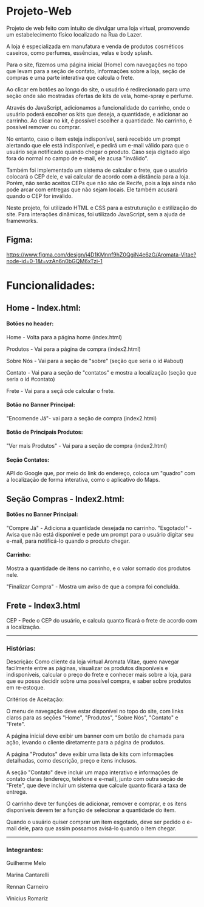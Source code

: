 # Projeto-Web

Projeto de web feito com intuito de divulgar uma loja virtual, promovendo um estabelecimento físico localizado na Rua do Lazer.

A loja é especializada em manufatura e venda de produtos cosméticos caseiros, como perfumes, essências, velas e body splash. 

Para o site, fizemos uma página inicial (Home) com navegações no topo que levam para a seção de contato, informações sobre a loja, seção de compras e uma parte interativa que calcula o frete.

Ao clicar em botões ao longo do site, o usuário é redirecionado para uma seção onde são mostradas ofertas de kits de vela, home-spray e perfume.

Através do JavaScript, adicionamos a funcionalidade do carrinho, onde o usuário poderá escolher os kits que deseja, a quantidade, e adicionar ao carrinho. Ao clicar no kit, é possível escolher a quantidade. No carrinho, é possível remover ou comprar.

No entanto, caso o item esteja indisponível, será recebido um prompt alertando que ele está indisponível, e pedirá um e-mail válido
para que o usuário seja notificado quando chegar o produto. Caso seja digitado algo fora do normal no campo de e-mail, ele acusa "inválido".

Também foi implementado um sistema de calcular o frete, que o usuário colocará o CEP dele, e vai calcular de acordo com a distância para a loja. Porém, não serão aceitos CEPs que não são de Recife, pois a loja ainda não pode arcar com entregas que não sejam locais. Ele também acusará quando o 
CEP for inválido.


Neste projeto, foi utilizado HTML e CSS para a estruturação e estilização do site. Para interações dinâmicas, foi utilizado JavaScript, sem a ajuda de frameworks. 

## Figma: 

https://www.figma.com/design/i4D1KMnnf9hZ0QgiN4e6zG/Aromata-Vitae?node-id=0-1&t=vzAn6n0bGQM6xTzi-1


# Funcionalidades:
## Home - Index.html:
#### Botões no header:
Home - Volta para a página home (index.html)

Produtos - Vai para a página de compra (index2.html)

Sobre Nós - Vai para a seção de "sobre" (seção que seria o id #about)

Contato - Vai para a seção de "contatos" e mostra a localização (seção que seria o id #contato)

Frete - Vai para a seçã ode calcular o frete.

#### Botão no Banner Principal:

"Encomende Já"- vai para a seção de compra (index2.html)

#### Botão de Principais Produtos:

"Ver mais Produtos" - Vai para a seção de compra (index2.html)

#### Seção Contatos:

API do Google que, por meio do link do endereço, coloca um "quadro" com a localização de forma interativa, como o aplicativo do Maps.

## Seção Compras - Index2.html:

#### Botões no Banner Principal:

"Compre Já" - Adiciona a quantidade desejada no carrinho.
"Esgotado!" - Avisa que não está disponível e pede um prompt para o usuário digitar seu e-mail, para notificá-lo quando o produto chegar.

#### Carrinho:

Mostra a quantidade de itens no carrinho, e o valor somado dos produtos nele.

"Finalizar Compra" - Mostra um aviso de que a compra foi concluída. 

## Frete - Index3.html

CEP - Pede o CEP do usuário, e calcula quanto ficará o frete de acordo com a localização.

<hr>

### Histórias:

Descrição: Como cliente da loja virtual Aromata Vitae, quero navegar facilmente entre as páginas, visualizar os produtos disponíveis e indisponíveis, calcular o preço do frete e conhecer mais sobre a loja, para que eu possa decidir sobre uma possível compra, e saber sobre produtos em re-estoque.

Critérios de Aceitação:

O menu de navegação deve estar disponível no topo do site, com links claros para as seções "Home", "Produtos", "Sobre Nós", "Contato" e "Frete".

A página inicial deve exibir um banner com um botão de chamada para ação, levando o cliente diretamente para a página de produtos.

A página "Produtos" deve exibir uma lista de kits com informações detalhadas, como descrição, preço e itens inclusos.

A seção "Contato" deve incluir um mapa interativo e informações de contato claras (endereço, telefone e e-mail), junto com outra seção de  "Frete", que deve incluir um sistema que calcule quanto ficará a taxa de entrega.

O carrinho deve ter funções de adicionar, remover e comprar, e os itens disponíveis devem ter a função de selecionar a quantidade do item.

Quando o usuário quiser comprar um item esgotado, deve ser pedido o e-mail dele, para que assim possamos avisá-lo quando o item chegar.


<hr>

### Integrantes: 

Guilherme Melo

Marina Cantarelli

Rennan Carneiro

Vinicius Romariz
